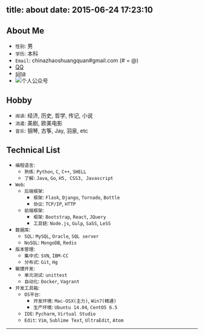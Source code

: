 title: about
date: 2015-06-24 17:23:10
---



## About Me

- `性别`: 男
- `学历`: 本科
- `Email`: chinazhaoshuangquan#gmail.com  (# = @)
- [QQ](1181152036)
- [sina](https://weibo.com/p/1005051721471170/home)
- ![个人公众号](http://zsq-blog-image.oss-cn-beijing.aliyuncs.com/2018/11/2/qrcode_for_gh_51fe6eabc8b3_258.jpg)

## Hobby
- `阅读`: 经济, 历史, 哲学, 传记, 小说
- `消遣`: 美剧, 欧美电影
- `音乐`: 钢琴, 古筝, Jay, 羽泉, etc


## Technical List
- `编程语言`: 
    - `熟练`: `Python`, `C`, `C++`, `SHELL`
    - `了解`: `Java`, `Go`, `H5, CSS3, Javascript`
- `Web`:
    - `后端框架`: 
        - `框架`: `Flask`, `Django`, `Tornado`, `Bottle`
        - `协议`: `TCP/IP`, `HTTP`
    - `前端框架`: 
        - `框架`: `Bootstrap`, `React`, `JQuery`
        - `工具链`: `Node.js`, `Gulp`, `SaSS`, `LeSS`
- `数据库`: 
    - `SQL`: `MySQL`,  `Oracle`, `SQL server`
    - `NoSQL`: `MongoDB`, `Redis`
- `版本管理`: 
    - `集中式`: `SVN`, `IBM-CC`
    - `分布式`: `Git`, `Hg`
- `敏捷开发`: 
    - `单元测试`: `unittest`
    - `自动化`: `Docker`, `Vagrant`
- `开发工具箱`:
    - `OS平台`: 
        - `开发环境`: `Mac-OSX(主力)`, `Win7(精通)`
        - `生产环境`: `Ubuntu 14.04`, `CentOS 6.5`
    - `IDE`: `Pycharm`, `Virtual Studio`
    - `Edit`: `Vim`, `Sublime Text`, `UltraEdit`, `Atom`



---
